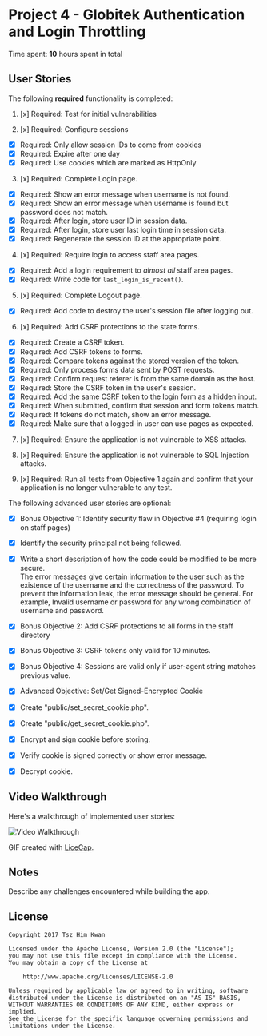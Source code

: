 # Project 4 - Globitek Authentication and Login Throttling

Time spent: **10** hours spent in total

## User Stories

The following **required** functionality is completed:

1. [x]  Required: Test for initial vulnerabilities

2. [x]  Required: Configure sessions
  * [x]  Required: Only allow session IDs to come from cookies
  * [x]  Required: Expire after one day
  * [x]  Required: Use cookies which are marked as HttpOnly

3. [x]  Required: Complete Login page.
  * [x]  Required: Show an error message when username is not found.
  * [x]  Required: Show an error message when username is found but password does not match.
  * [x]  Required: After login, store user ID in session data.
  * [x]  Required: After login, store user last login time in session data.
  * [x]  Required: Regenerate the session ID at the appropriate point.

4. [x]  Required: Require login to access staff area pages.
  * [x]  Required: Add a login requirement to *almost all* staff area pages.
  * [x]  Required: Write code for `last_login_is_recent()`.

5. [x]  Required: Complete Logout page.
  * [x]  Required: Add code to destroy the user's session file after logging out.
  
6. [x]  Required: Add CSRF protections to the state forms.
  * [x]  Required: Create a CSRF token.
  * [x]  Required: Add CSRF tokens to forms.
  * [x]  Required: Compare tokens against the stored version of the token.
  * [x]  Required: Only process forms data sent by POST requests.
  * [x]  Required: Confirm request referer is from the same domain as the host.
  * [x]  Required: Store the CSRF token in the user's session.
  * [x]  Required: Add the same CSRF token to the login form as a hidden input.
  * [x]  Required: When submitted, confirm that session and form tokens match.
  * [x]  Required: If tokens do not match, show an error message.
  * [x]  Required: Make sure that a logged-in user can use pages as expected.

7. [x]  Required: Ensure the application is not vulnerable to XSS attacks.

8. [x]  Required: Ensure the application is not vulnerable to SQL Injection attacks.

9. [x]  Required: Run all tests from Objective 1 again and confirm that your application is no longer vulnerable to any test.


The following advanced user stories are optional:

* [x]  Bonus Objective 1: Identify security flaw in Objective #4 (requiring login on staff pages)
  * [x]  Identify the security principal not being followed.
  * [x]  Write a short description of how the code could be modified to be more secure.</br>
         The error messages give certain information to the user such as the existence of the username and the correctness of the password. To prevent the information leak, the error message should be general. For example, Invalid username or password for any wrong combination of username and password. 

* [x] Bonus Objective 2: Add CSRF protections to all forms in the staff directory

* [x]  Bonus Objective 3: CSRF tokens only valid for 10 minutes.

* [x]  Bonus Objective 4: Sessions are valid only if user-agent string matches previous value.

* [x]  Advanced Objective: Set/Get Signed-Encrypted Cookie
  * [x]  Create "public/set\_secret\_cookie.php".
  * [x]  Create "public/get\_secret\_cookie.php".
  * [x]  Encrypt and sign cookie before storing.
  * [x]  Verify cookie is signed correctly or show error message.
  * [x]  Decrypt cookie.

## Video Walkthrough

Here's a walkthrough of implemented user stories:

<img src='http://i.imgur.com/DqkGQpt.gif' title='Video Walkthrough' width='' alt='Video Walkthrough' />

GIF created with [LiceCap](http://www.cockos.com/licecap/).

## Notes

Describe any challenges encountered while building the app.

## License

    Copyright 2017 Tsz Him Kwan

    Licensed under the Apache License, Version 2.0 (the "License");
    you may not use this file except in compliance with the License.
    You may obtain a copy of the License at

        http://www.apache.org/licenses/LICENSE-2.0

    Unless required by applicable law or agreed to in writing, software
    distributed under the License is distributed on an "AS IS" BASIS,
    WITHOUT WARRANTIES OR CONDITIONS OF ANY KIND, either express or implied.
    See the License for the specific language governing permissions and
    limitations under the License.
